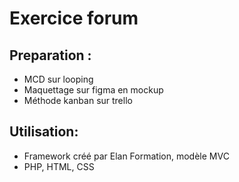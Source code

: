 # Exercice forum

## Preparation :
- MCD sur looping
- Maquettage sur figma en mockup
- Méthode kanban sur trello

## Utilisation:
- Framework créé par Elan Formation, modèle MVC
- PHP, HTML, CSS
